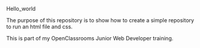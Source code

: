 Hello_world

The purpose of this repository is to show how to create a simple repository to run an html file and css.

This is part of my OpenClassrooms Junior Web Developer training.
